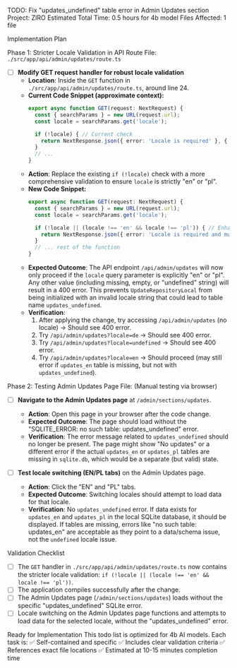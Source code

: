 TODO: Fix "updates_undefined" table error in Admin Updates section
Project: ZIRO
Estimated Total Time: 0.5 hours for 4b model
Files Affected: 1 file

Implementation Plan

Phase 1: Stricter Locale Validation in API Route
File: `./src/app/api/admin/updates/route.ts`
- [ ] **Modify GET request handler for robust locale validation**
    - **Location**: Inside the `GET` function in `./src/app/api/admin/updates/route.ts`, around line 24.
    - **Current Code Snippet (approximate context):**
      ```typescript
      export async function GET(request: NextRequest) {
        const { searchParams } = new URL(request.url);
        const locale = searchParams.get('locale');

        if (!locale) { // Current check
          return NextResponse.json({ error: 'Locale is required' }, { status: 400 });
        }
        // ...
      }
      ```
    - **Action**: Replace the existing `if (!locale)` check with a more comprehensive validation to ensure `locale` is strictly "en" or "pl".
    - **New Code Snippet:**
      ```typescript
      export async function GET(request: NextRequest) {
        const { searchParams } = new URL(request.url);
        const locale = searchParams.get('locale');

        if (!locale || (locale !== 'en' && locale !== 'pl')) { // Enhanced validation
          return NextResponse.json({ error: 'Locale is required and must be "en" or "pl"' }, { status: 400 });
        }
        // ... rest of the function
      }
      ```
    - **Expected Outcome**: The API endpoint `/api/admin/updates` will now only proceed if the `locale` query parameter is explicitly "en" or "pl". Any other value (including missing, empty, or "undefined" string) will result in a 400 error. This prevents `UpdateRepositoryLocal` from being initialized with an invalid locale string that could lead to table name `updates_undefined`.
    - **Verification**:
        1. After applying the change, try accessing `/api/admin/updates` (no locale) -> Should see 400 error.
        2. Try `/api/admin/updates?locale=de` -> Should see 400 error.
        3. Try `/api/admin/updates?locale=undefined` -> Should see 400 error.
        4. Try `/api/admin/updates?locale=en` -> Should proceed (may still error if `updates_en` table is missing, but not with `updates_undefined`).

Phase 2: Testing Admin Updates Page
File: (Manual testing via browser)
- [ ] **Navigate to the Admin Updates page** at `/admin/sections/updates`.
    - **Action**: Open this page in your browser after the code change.
    - **Expected Outcome**: The page should load without the "SQLITE_ERROR: no such table: updates_undefined" error.
    - **Verification**: The error message related to `updates_undefined` should no longer be present. The page might show "No updates" or a different error if the actual `updates_en` or `updates_pl` tables are missing in `sqlite.db`, which would be a separate (but valid) state.

- [ ] **Test locale switching (EN/PL tabs)** on the Admin Updates page.
    - **Action**: Click the "EN" and "PL" tabs.
    - **Expected Outcome**: Switching locales should attempt to load data for that locale.
    - **Verification**: No `updates_undefined` error. If data exists for `updates_en` and `updates_pl` in the local SQLite database, it should be displayed. If tables are missing, errors like "no such table: updates_en" are acceptable as they point to a data/schema issue, not the `undefined` locale issue.

Validation Checklist
- [ ] The `GET` handler in `./src/app/api/admin/updates/route.ts` now contains the stricter locale validation: `if (!locale || (locale !== 'en' && locale !== 'pl'))`.
- [ ] The application compiles successfully after the change.
- [ ] The Admin Updates page (`/admin/sections/updates`) loads without the specific "updates_undefined" SQLite error.
- [ ] Locale switching on the Admin Updates page functions and attempts to load data for the selected locale, without the "updates_undefined" error.

Ready for Implementation
This todo list is optimized for 4b AI models. Each task is:
✅ Self-contained and specific
✅ Includes clear validation criteria
✅ References exact file locations
✅ Estimated at 10-15 minutes completion time